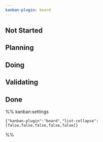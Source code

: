 ```yaml
---
kanban-plugin: board
---
```


## Not Started



## Planning



## Doing



## Validating



## Done





%% kanban:settings
```
{"kanban-plugin":"board","list-collapse":[false,false,false,false,false]}
```
%%